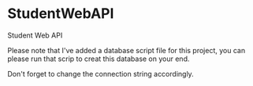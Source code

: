 # StudentWebAPI
Student Web API

Please note that I've added a database script file for this project, you can please run that scrip to creat this database on your end.

Don't forget to change the connection string accordingly.
